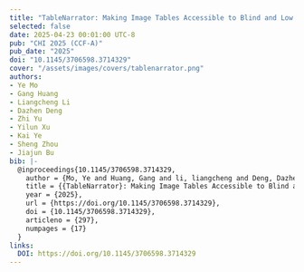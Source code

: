 ```yaml
---
title: "TableNarrator: Making Image Tables Accessible to Blind and Low Vision People"
selected: false
date: 2025-04-23 00:01:00 UTC-8
pub: "CHI 2025 (CCF-A)"
pub_date: "2025"
doi: "10.1145/3706598.3714329"
cover: "/assets/images/covers/tablenarrator.png"
authors:
- Ye Mo
- Gang Huang
- Liangcheng Li
- Dazhen Deng
- Zhi Yu
- Yilun Xu
- Kai Ye
- Sheng Zhou
- Jiajun Bu
bib: |-
  @inproceedings{10.1145/3706598.3714329,
    author = {Mo, Ye and Huang, Gang and li, liangcheng and Deng, Dazhen and Yu, Zhi and Xu, Yilun and Ye, Kai and Zhou, Sheng and Bu, Jiajun},
    title = {{TableNarrator}: Making Image Tables Accessible to Blind and Low Vision People},
    year = {2025},
    url = {https://doi.org/10.1145/3706598.3714329},
    doi = {10.1145/3706598.3714329},
    articleno = {297},
    numpages = {17}
  }
links:
  DOI: https://doi.org/10.1145/3706598.3714329
---
```


